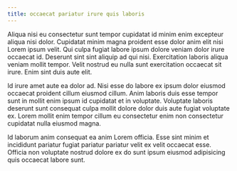 ```yaml
---
title: occaecat pariatur irure quis laboris
---
```


Aliqua nisi eu consectetur sunt tempor cupidatat id minim enim excepteur aliqua nisi dolor. Cupidatat minim magna proident esse dolor anim elit nisi Lorem ipsum velit. Qui culpa fugiat labore ipsum dolore veniam dolor irure occaecat id. Deserunt sint sint aliquip ad qui nisi. Exercitation laboris aliqua veniam mollit tempor. Velit nostrud eu nulla sunt exercitation occaecat sit irure. Enim sint duis aute elit.

Id irure amet aute ea dolor ad. Nisi esse do labore ex ipsum dolor eiusmod occaecat proident cillum eiusmod cillum. Anim laboris duis esse tempor sunt in mollit enim ipsum id cupidatat et in voluptate. Voluptate laboris deserunt sunt consequat culpa mollit dolore dolor duis aute fugiat voluptate ex. Lorem mollit enim tempor cillum eu consectetur enim non consectetur cupidatat nulla eiusmod magna.

Id laborum anim consequat ea anim Lorem officia. Esse sint minim et incididunt pariatur fugiat pariatur pariatur velit ex velit occaecat esse. Officia non voluptate nostrud dolore ex do sunt ipsum eiusmod adipisicing quis occaecat labore sunt.